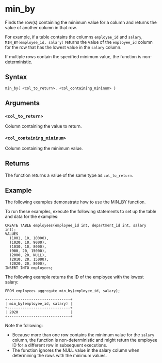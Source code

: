 # min_by

Finds the row(s) containing the minimum value for a column and returns the value of another column in that row.

For example, if a table contains the columns `employee_id` and `salary`, `MIN_BY(employee_id, salary)` returns the value of the `employee_id` column for the row that has the lowest value in the `salary` column.

If multiple rows contain the specified minimum value, the function is non-deterministic.

## Syntax

```scopeql
min_by( <col_to_return>, <col_containing_mininum> )
```

## Arguments

### `<col_to_return>`

Column containing the value to return.

### `<col_containing_mininum>`

Column containing the minimum value.

## Returns

The function returns a value of the same type as `col_to_return`.

## Example

The following examples demonstrate how to use the MIN_BY function.

To run these examples, execute the following statements to set up the table and data for the examples:

```scopeql
CREATE TABLE employees(employee_id int, department_id int, salary int);
VALUES
  (1001, 10, 10000),
  (1020, 10, 9000),
  (1030, 10, 8000),
  (900, 20, 15000),
  (2000, 20, NULL),
  (2010, 20, 15000),
  (2020, 20, 8000),
INSERT INTO employees;
```

The following example returns the ID of the employee with the lowest salary:

```scopeql
FROM employees aggregate min_by(employee_id, salary);
```

```
+-----------------------------+
| min_by(employee_id, salary) |
+-----------------------------+
| 2020                        |
+-----------------------------+
```

Note the following:

* Because more than one row contains the minimum value for the `salary` column, the function is non-deterministic and might return the employee ID for a different row in subsequent executions.
* The function ignores the NULL value in the salary column when determining the rows with the minimum values.
